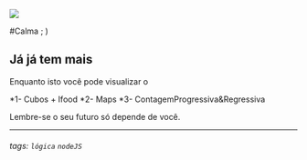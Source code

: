 ![](https://www.devmedia.com.br/arquivos/cursos/hello_world_js_2332/curso_hello_world_js_2332.jpg)

#Calma ; )

## Já já tem mais 
 Enquanto isto você pode visualizar o 
 
 *1- Cubos + Ifood 
 *2- Maps 
 *3- ContagemProgressiva&Regressiva

Lembre-se o seu futuro só depende de você.

---



###### tags: `lógica` `nodeJS`